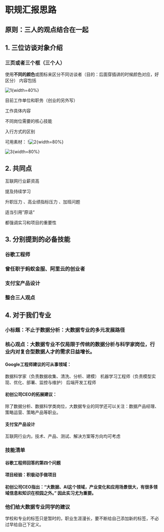 # 职规汇报思路
## 原则：三人的观点结合在一起

## 1. 三位访谈对象介绍
### 三页或者三个框（三个人）
使用**不同的颜色**或图标来区分不同访谈者（目的：后面穿插讲的时候颜色对应，好区分）
内容包括

![1](/团队协作/1.png){width=40%}

目前工作单位和职务（创业的另外写）

工作具体内容

不同岗位需要的核心技能

入行方式的区别

可用素材：
!![2](https://p4.itc.cn/q_70/images03/20220527/261cb0530674449d9bc0ddfa0f5eca21.png){width=80%}

![3](https://img.mpaypass.com.cn/202404/images/20240425103719094879.png){width=80%}
## 2. 共同点
互联网行业薪资高

提及持续学习

升职压力 、高业绩指标压力 、加班问题

适当引用”原话“

都强调实习和项目的重要性

## 3. 分别提到的必备技能
### 谷歌工程师
### 曾任职于蚂蚁金服、阿里云的创业者
### 支付宝产品设计
### 整合三人观点

## 4. 对于我们专业
### 小标题：不止于数据分析：大数据专业的多元发展路径
### 核心观点：大数据专业不仅局限于传统的数据分析与科学家岗位，行业内对复合型数据人才的需求日益增长。
#### Google工程师建议的可从事领域：
数据科学家（负责数据收集、清洗、分析、建模）
机器学习工程师（负责模型实现、优化、部署、监控与维护）
后端开发工程师
#### 初创公司CEO的拓展建议：
除了数据分析、数据科学类岗位，大数据专业的同学还可以关注：数据产品经理、策略运营、策略产品等职业。
#### 支付宝产品设计
互联网行业内，技术、产品、测试、解决方案等方向均可考虑


### 技能清单
#### 谷歌工程师回答的第四个问题
#### 项目经验：积极动手做项目
#### 初创公司CEO指出：“大数据、AI这个领域，产业变化和应用场景很大，有很多领域信息和知识在校园之外。” 因此实习尤为重要。
### 他们给大数据专业同学的建议
学校和专业的标签只是暂时的，职业生涯漫长，要不断给自己添加新的标签，不必过早给自己下定义。